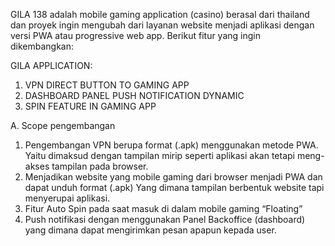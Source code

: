GILA 138 adalah mobile gaming application (casino) berasal dari thailand dan proyek ingin mengubah dari layanan website menjadi aplikasi dengan versi PWA atau progressive web app.
Berikut fitur yang ingin dikembangkan:

GILA APPLICATION:

1.	VPN DIRECT BUTTON TO GAMING APP
2.	DASHBOARD PANEL PUSH NOTIFICATION DYNAMIC
3.	SPIN FEATURE IN GAMING APP

A.	Scope pengembangan

1.	Pengembangan VPN berupa format (.apk) menggunakan metode PWA. Yaitu dimaksud dengan tampilan mirip seperti aplikasi akan tetapi meng-akses tampilan pada browser.
2.	Menjadikan website yang mobile gaming dari browser menjadi PWA dan dapat unduh format (.apk) Yang dimana tampilan berbentuk website tapi menyerupai aplikasi. 
3.	Fitur Auto Spin pada saat masuk di dalam mobile gaming “Floating”
4.	Push notifikasi dengan menggunakan Panel Backoffice (dashboard) yang dimana dapat mengirimkan pesan apapun kepada user.
